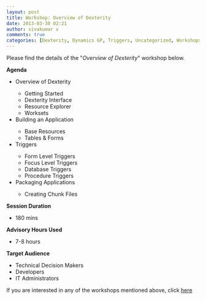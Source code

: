 ```yaml
---
layout: post
title: Workshop: Overview of Dexterity
date: 2013-03-30 02:21
author: sivakumar v
comments: true
categories: [Dexterity, Dynamics GP, Triggers, Uncategorized, Workshops]
---
```

<p>Please find the details of the "<em>Overview of Dexterity</em>" workshop below.<p><strong>Agenda</strong></p><ul>
<li>Overview of Dexterity</li>
<ul>
<li>Getting Started</li>
<li>Dexterity Interface</li>
<li>Resource Explorer</li>
<li>Worksets</li>
</ul>
<li>Building an Application</li>
<ul>
<li>Base Resources</li>
<li>Tables &amp; Forms</li>
</ul>
<li>Triggers</li>
<ul>
<li>Form Level Triggers</li>
<li>Focus Level Triggers</li>
<li>Database Triggers</li>
<li>Procedure Triggers</li>
</ul>
<li>Packaging Applications</li>
<ul>
<li>Creating Chunk Files</li>
</ul>
</ul><p><strong>Session Duration</strong></p><ul>
<li>180 mins</li>
</ul><p><strong>Advisory Hours Used</strong></p><ul>
<li>7-8 hours</li>
</ul><p><strong>Target Audience</strong></p><ul>
<li>Technical Decision Makers</li>
<li>Developers</li>
<li>IT Administrators</li>
</ul><p>If you are interested in any of the workshops mentioned above, click&nbsp;<a href="mailto:blog_ptsdynamics@microsoft.com?Subject=Dynamics%20GP%20Workshops%20-%20Registration&amp;Body=PLEASE%20FILL%20IN%20THE%20FOLLOWING%20DETAILS%0A%0AName%3A%0ACompany%20Name%3A%0APartner%20ID%3A%0AContact%20number%3A%0AEmail%20ID%3A%0AProducts%20interested%20in%3A%0ASessions%20interested%20in%3A">here</a></p></p>

